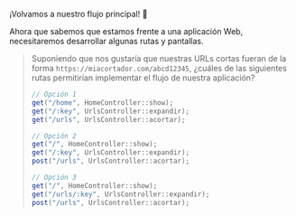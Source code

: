 ¡Volvamos a nuestro flujo principal! :muscle:

Ahora que sabemos que estamos frente a una aplicación Web, necesitaremos desarrollar algunas rutas y pantallas. 

> Suponiendo que nos gustaría que nuestras URLs cortas fueran de la forma `https://miacortador.com/abcd12345`, ¿cuáles de las siguientes rutas permitirían implementar el flujo de nuestra aplicación?
> 
> ```java
> // Opción 1
> get("/home", HomeController::show);
> get("/:key", UrlsController::expandir);
> get("/urls", UrlsController::acortar);
> ```
>
> ```java
> // Opción 2
> get("/", HomeController::show);
> get("/:key", UrlsController::expandir);
> post("/urls", UrlsController::acortar);
> ```
>
> ```java
> // Opción 3 
> get("/", HomeController::show);
> get("/urls/:key", UrlsController::expandir);
> post("/urls", UrlsController::acortar);
> ```
> 
